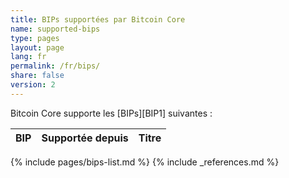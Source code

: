 ```yaml
---
title: BIPs supportées par Bitcoin Core
name: supported-bips
type: pages
layout: page
lang: fr
permalink: /fr/bips/
share: false
version: 2
---
```

Bitcoin Core supporte les [BIPs][BIP1] suivantes :

| BIP |Supportée depuis| Titre |
|-----|---------------|-------|
{% include pages/bips-list.md %}
{% include _references.md %}